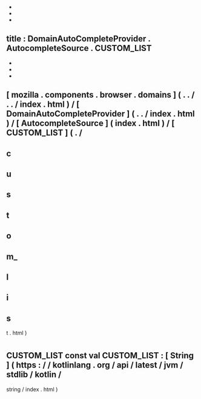 -
-
-
title
:
DomainAutoCompleteProvider
.
AutocompleteSource
.
CUSTOM_LIST
-
-
-
-
[
mozilla
.
components
.
browser
.
domains
]
(
.
.
/
.
.
/
index
.
html
)
/
[
DomainAutoCompleteProvider
]
(
.
.
/
index
.
html
)
/
[
AutocompleteSource
]
(
index
.
html
)
/
[
CUSTOM_LIST
]
(
.
/
-
c
-
u
-
s
-
t
-
o
-
m_
-
l
-
i
-
s
-
t
.
html
)
#
CUSTOM_LIST
const
val
CUSTOM_LIST
:
[
String
]
(
https
:
/
/
kotlinlang
.
org
/
api
/
latest
/
jvm
/
stdlib
/
kotlin
/
-
string
/
index
.
html
)
